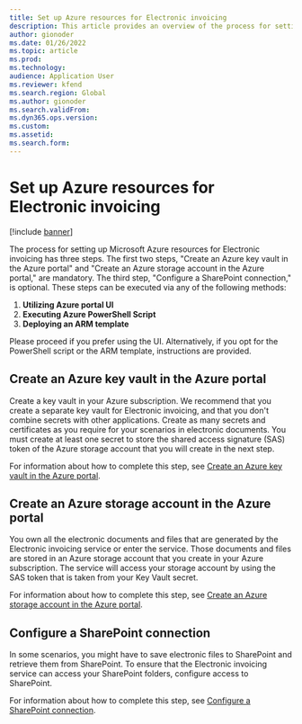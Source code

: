 ```yaml
---
title: Set up Azure resources for Electronic invoicing
description: This article provides an overview of the process for setting up Microsoft Azure resources for Electronic invoicing.
author: gionoder
ms.date: 01/26/2022
ms.topic: article
ms.prod: 
ms.technology: 
audience: Application User
ms.reviewer: kfend
ms.search.region: Global
ms.author: gionoder
ms.search.validFrom: 
ms.dyn365.ops.version: 
ms.custom: 
ms.assetid: 
ms.search.form: 
---
```


# Set up Azure resources for Electronic invoicing

[!include [banner](../../includes/banner.md)]

The process for setting up Microsoft Azure resources for Electronic invoicing has three steps. The first two steps, "Create an Azure key vault in the Azure portal" and "Create an Azure storage account in the Azure portal," are mandatory. The third step, "Configure a SharePoint connection," is optional. These steps can be executed via any of the following methods:
1. **Utilizing Azure portal UI**
2. **Executing Azure PowerShell Script**
3. **Deploying an ARM template**

Please proceed if you prefer using the UI. Alternatively, if you opt for the PowerShell script or the ARM template, instructions are provided.

## Create an Azure key vault in the Azure portal

Create a key vault in your Azure subscription. We recommend that you create a separate key vault for Electronic invoicing, and that you don't combine secrets with other applications. Create as many secrets and certificates as you require for your scenarios in electronic documents. You must create at least one secret to store the shared access signature (SAS) token of the Azure storage account that you will create in the next step.

For information about how to complete this step, see [Create an Azure key vault in the Azure portal](e-invoicing-create-azure-key-vault-azure-portal.md).

## Create an Azure storage account in the Azure portal

You own all the electronic documents and files that are generated by the Electronic invoicing service or enter the service. Those documents and files are stored in an Azure storage account that you create in your Azure subscription. The service will access your storage account by using the SAS token that is taken from your Key Vault secret.

For information about how to complete this step, see [Create an Azure storage account in the Azure portal](e-invoicing-create-azure-storage-account-azure-portal.md).

## Configure a SharePoint connection

In some scenarios, you might have to save electronic files to SharePoint and retrieve them from SharePoint. To ensure that the Electronic invoicing service can access your SharePoint folders, configure access to SharePoint.

For information about how to complete this step, see [Configure a SharePoint connection](e-invoicing-create-sharepoint-connection.md).
